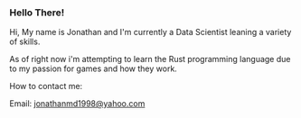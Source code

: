 ### Hello There!
Hi, My name is Jonathan and I'm currently a Data Scientist leaning a variety of skills.

As of right now i'm attempting to learn the Rust programming language due to my passion for games and how they work.

How to contact me:
  
  
  Email: jonathanmd1998@yahoo.com
